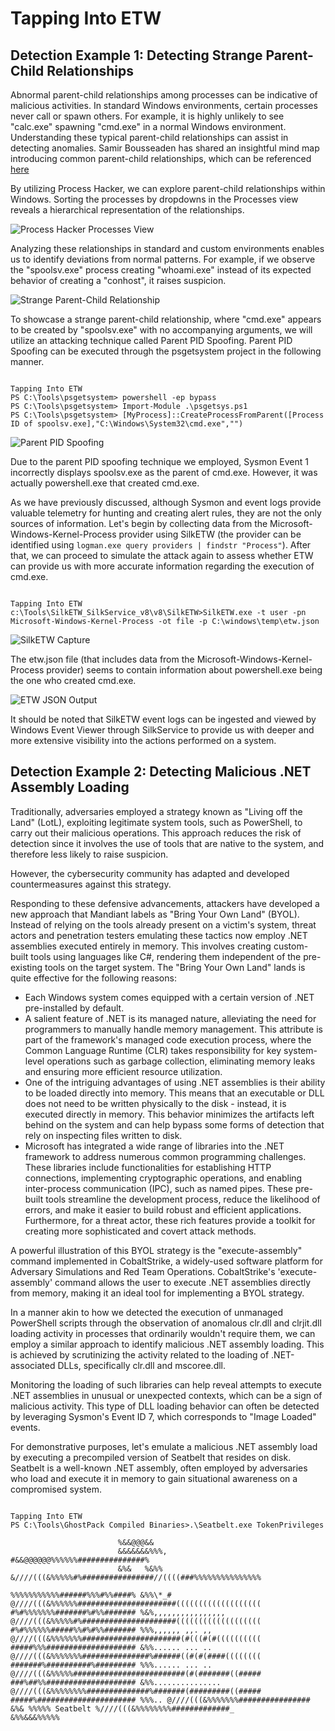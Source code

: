 # Tapping Into ETW

## Detection Example 1: Detecting Strange Parent-Child Relationships

Abnormal parent-child relationships among processes can be indicative of malicious activities. In standard Windows environments, certain processes never call or spawn others. For example, it is highly unlikely to see "calc.exe" spawning "cmd.exe" in a normal Windows environment. Understanding these typical parent-child relationships can assist in detecting anomalies. Samir Bousseaden has shared an insightful mind map introducing common parent-child relationships, which can be referenced [here](https://twitter.com/SBousseaden/status/1516330175528893824)

By utilizing Process Hacker, we can explore parent-child relationships within Windows. Sorting the processes by dropdowns in the Processes view reveals a hierarchical representation of the relationships.

![Process Hacker Processes View](process-hacker-processes-view.png)

Analyzing these relationships in standard and custom environments enables us to identify deviations from normal patterns. For example, if we observe the "spoolsv.exe" process creating "whoami.exe" instead of its expected behavior of creating a "conhost", it raises suspicion.

![Strange Parent-Child Relationship](strange-parent-child-relationship.png)

To showcase a strange parent-child relationship, where "cmd.exe" appears to be created by "spoolsv.exe" with no accompanying arguments, we will utilize an attacking technique called Parent PID Spoofing. Parent PID Spoofing can be executed through the psgetsystem project in the following manner.

```

Tapping Into ETW
PS C:\Tools\psgetsystem> powershell -ep bypass
PS C:\Tools\psgetsystem> Import-Module .\psgetsys.ps1
PS C:\Tools\psgetsystem> [MyProcess]::CreateProcessFromParent([Process ID of spoolsv.exe],"C:\Windows\System32\cmd.exe","")

```

![Parent PID Spoofing](parent-pid-spoofing.png)

Due to the parent PID spoofing technique we employed, Sysmon Event 1 incorrectly displays spoolsv.exe as the parent of cmd.exe. However, it was actually powershell.exe that created cmd.exe.

As we have previously discussed, although Sysmon and event logs provide valuable telemetry for hunting and creating alert rules, they are not the only sources of information. Let's begin by collecting data from the Microsoft-Windows-Kernel-Process provider using SilkETW (the provider can be identified using `logman.exe query providers | findstr "Process"`). After that, we can proceed to simulate the attack again to assess whether ETW can provide us with more accurate information regarding the execution of cmd.exe.

```

Tapping Into ETW
c:\Tools\SilkETW_SilkService_v8\v8\SilkETW>SilkETW.exe -t user -pn Microsoft-Windows-Kernel-Process -ot file -p C:\windows\temp\etw.json

```

![SilkETW Capture](silketw-capture.png)

The etw.json file (that includes data from the Microsoft-Windows-Kernel-Process provider) seems to contain information about powershell.exe being the one who created cmd.exe.

![ETW JSON Output](etw-json-output.png)

It should be noted that SilkETW event logs can be ingested and viewed by Windows Event Viewer through SilkService to provide us with deeper and more extensive visibility into the actions performed on a system.

## Detection Example 2: Detecting Malicious .NET Assembly Loading

Traditionally, adversaries employed a strategy known as "Living off the Land" (LotL), exploiting legitimate system tools, such as PowerShell, to carry out their malicious operations. This approach reduces the risk of detection since it involves the use of tools that are native to the system, and therefore less likely to raise suspicion.

However, the cybersecurity community has adapted and developed countermeasures against this strategy.

Responding to these defensive advancements, attackers have developed a new approach that Mandiant labels as "Bring Your Own Land" (BYOL). Instead of relying on the tools already present on a victim's system, threat actors and penetration testers emulating these tactics now employ .NET assemblies executed entirely in memory. This involves creating custom-built tools using languages like C#, rendering them independent of the pre-existing tools on the target system. The "Bring Your Own Land" lands is quite effective for the following reasons:

- Each Windows system comes equipped with a certain version of .NET pre-installed by default.
- A salient feature of .NET is its managed nature, alleviating the need for programmers to manually handle memory management. This attribute is part of the framework's managed code execution process, where the Common Language Runtime (CLR) takes responsibility for key system-level operations such as garbage collection, eliminating memory leaks and ensuring more efficient resource utilization.
- One of the intriguing advantages of using .NET assemblies is their ability to be loaded directly into memory. This means that an executable or DLL does not need to be written physically to the disk - instead, it is executed directly in memory. This behavior minimizes the artifacts left behind on the system and can help bypass some forms of detection that rely on inspecting files written to disk.
- Microsoft has integrated a wide range of libraries into the .NET framework to address numerous common programming challenges. These libraries include functionalities for establishing HTTP connections, implementing cryptographic operations, and enabling inter-process communication (IPC), such as named pipes. These pre-built tools streamline the development process, reduce the likelihood of errors, and make it easier to build robust and efficient applications. Furthermore, for a threat actor, these rich features provide a toolkit for creating more sophisticated and covert attack methods.

A powerful illustration of this BYOL strategy is the "execute-assembly" command implemented in CobaltStrike, a widely-used software platform for Adversary Simulations and Red Team Operations. CobaltStrike's 'execute-assembly' command allows the user to execute .NET assemblies directly from memory, making it an ideal tool for implementing a BYOL strategy.

In a manner akin to how we detected the execution of unmanaged PowerShell scripts through the observation of anomalous clr.dll and clrjit.dll loading activity in processes that ordinarily wouldn't require them, we can employ a similar approach to identify malicious .NET assembly loading. This is achieved by scrutinizing the activity related to the loading of .NET-associated DLLs, specifically clr.dll and mscoree.dll.

Monitoring the loading of such libraries can help reveal attempts to execute .NET assemblies in unusual or unexpected contexts, which can be a sign of malicious activity. This type of DLL loading behavior can often be detected by leveraging Sysmon's Event ID 7, which corresponds to "Image Loaded" events.

For demonstrative purposes, let's emulate a malicious .NET assembly load by executing a precompiled version of Seatbelt that resides on disk. Seatbelt is a well-known .NET assembly, often employed by adversaries who load and execute it in memory to gain situational awareness on a compromised system.

```

Tapping Into ETW
PS C:\Tools\GhostPack Compiled Binaries>.\Seatbelt.exe TokenPrivileges

                        %&&@@@&&
                        &&&&&&&%%%,                       #&&@@@@@@%%%%%%###############%
                        &%&   %&%%                        &////(((&%%%%%#%################//((((###%%%%%%%%%%%%%%%

%%%%%%%%%%%######%%%#%%####% &%%\*_# @////(((&%%%%%%######################(((((((((((((((((((
#%#%%%%%%%#######%#%%####### %&%,,,,,,,,,,,,,,,, @////(((&%%%%%#%#####################(((((((((((((((((((
#%#%%%%%%#####%%#%#%%####### %%%,,,,,, ,,. ,, @////(((&%%%%%%%######################(#(((#(#((((((((((
#####%%%#################### &%%...... ... .. @////(((&%%%%%%%###############%######((#(#(####((((((((
#######%##########%######### %%%...... ... .. @////(((&%%%%%#########################(#(#######((#####
###%##%%#################### &%%............... @////(((&%%%%%%%%##############%#######(#########((#####
#####%###################### %%%.. @////(((&%%%%%%%################
&%& %%%%% Seatbelt %////(((&%%%%%%%%#############_
&%%&&&%%%%%
```
